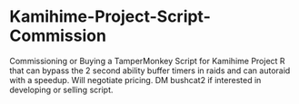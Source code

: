 # Kamihime-Project-Script-Commission
Commissioning or Buying a TamperMonkey Script for Kamihime Project R that can bypass the 2 second ability buffer timers in raids and can autoraid with a speedup. Will negotiate pricing. DM bushcat2 if interested in developing or selling script.
